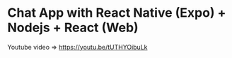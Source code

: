 # Chat App with React Native (Expo) + Nodejs + React (Web)

Youtube video => https://youtu.be/tUTHYOibuLk
